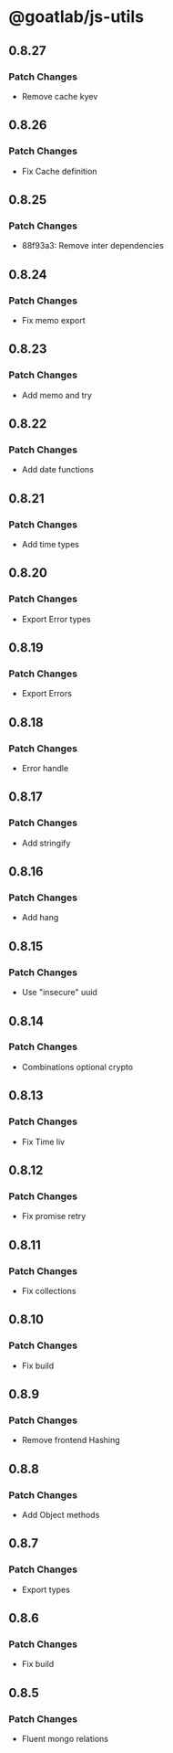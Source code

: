 # @goatlab/js-utils

## 0.8.27

### Patch Changes

- Remove cache kyev

## 0.8.26

### Patch Changes

- Fix Cache definition

## 0.8.25

### Patch Changes

- 88f93a3: Remove inter dependencies

## 0.8.24

### Patch Changes

- Fix memo export

## 0.8.23

### Patch Changes

- Add memo and try

## 0.8.22

### Patch Changes

- Add date functions

## 0.8.21

### Patch Changes

- Add time types

## 0.8.20

### Patch Changes

- Export Error types

## 0.8.19

### Patch Changes

- Export Errors

## 0.8.18

### Patch Changes

- Error handle

## 0.8.17

### Patch Changes

- Add stringify

## 0.8.16

### Patch Changes

- Add hang

## 0.8.15

### Patch Changes

- Use "insecure" uuid

## 0.8.14

### Patch Changes

- Combinations optional crypto

## 0.8.13

### Patch Changes

- Fix Time liv

## 0.8.12

### Patch Changes

- Fix promise retry

## 0.8.11

### Patch Changes

- Fix collections

## 0.8.10

### Patch Changes

- Fix build

## 0.8.9

### Patch Changes

- Remove frontend Hashing

## 0.8.8

### Patch Changes

- Add Object methods

## 0.8.7

### Patch Changes

- Export types

## 0.8.6

### Patch Changes

- Fix build

## 0.8.5

### Patch Changes

- Fluent mongo relations
